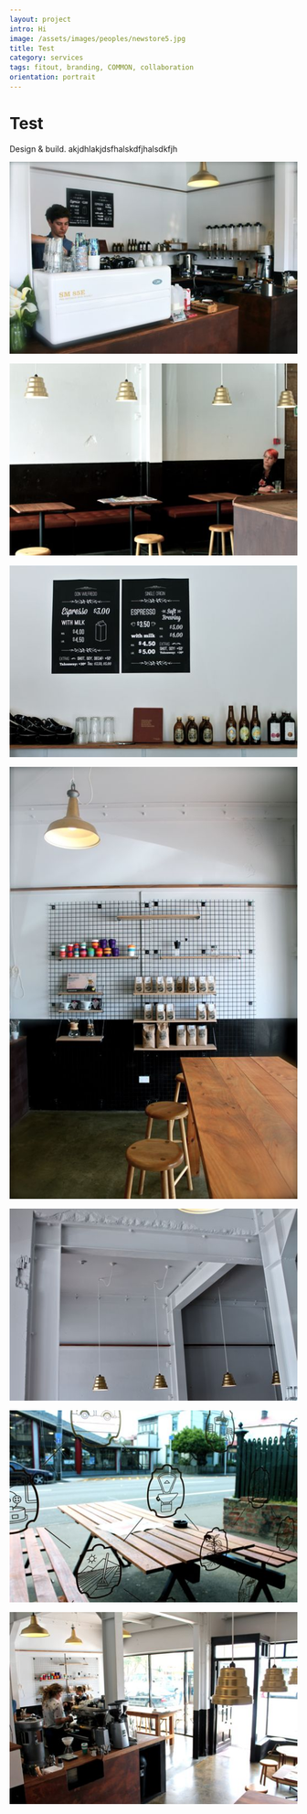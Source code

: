 ```yaml
---
layout: project
intro: Hi
image: /assets/images/peoples/newstore5.jpg
title: Test
category: services
tags: fitout, branding, COMMON, collaboration
orientation: portrait
---
```


# Test

Design & build. akjdhlakjdsfhalskdfjhalsdkfjh

![](/assets/images/peoples/newstore1.jpg)

![](/assets/images/peoples/newstore2.jpg)

![](/assets/images/peoples/newstore3.jpg)

![](/assets/images/peoples/newstore5.jpg)

![](/assets/images/peoples/newstore8.jpg)

![](/assets/images/peoples/newstore9.jpg)

![](/assets/images/peoples/newstore10.jpg)
